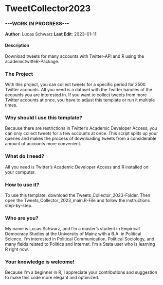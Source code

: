 # TweetCollector2023
### ---WORK IN PROGRESS--- 
**Author**: Lucas Schwarz
**Last Edit**: 2023-01-11

#### Description
Download tweets for many accounts with Twitter-API and R using the academictwitteR-Package.

### The Project
With this project, you can collect tweets for a specific period for 2500 Twitter accounts. 
All you need is a dataset with the Twitter handles of the accounts you are interested in.
If you want to collect tweets from more Twitter accounts at once, you have to adjust this template or run it multiple times.

### Why should I use this template?
Because there are restrictions in Twitter’s Academic Developer Access, you can only collect tweets for a few accounts at once. This script splits up your queries and makes the process of downloading tweets from a considerable amount of accounts more convenient.

### What do I need?
All you need is Twitter’s Academic Developer Access and R installed on your computer. 

### How to use it?
To use this template, download the Tweets_Collector_2023-Folder. Then open the Tweets_Collector_2023_main.R-File and follow the instructions step-by-step.

### Who are you?
My name is Lucas Schwarz, and I’m a master’s student in Empirical Democracy Studies at the University of Mainz with a B.A. in Political Science. 
I'm interested in Political Communication, Political Sociology, and many fields related to Politics and Internet. I'm a Stata user who is learning R right now.

### Your knowledge is welcome!
Because I'm a beginner in R, I appreciate your contributions and suggestion to make this code more elegant and optimized.
